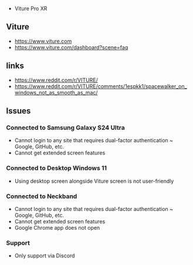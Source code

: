* Viture Pro XR

## Viture

* https://www.viture.com
* https://www.viture.com/dashboard?scene=faq

## links

* https://www.reddit.com/r/VITURE/
* https://www.reddit.com/r/VITURE/comments/1espkk1/spacewalker_on_windows_not_as_smooth_as_mac/

## Issues

### Connected to Samsung Galaxy S24 Ultra

* Cannot login to any site that requires dual-factor authentication ~ Google, GitHub, etc.
* Cannot get extended screen features

### Connected to Desktop Windows 11

* Using desktop screen alongside Viture screen is not user-friendly

### Connected to Neckband

* Cannot login to any site that requires dual-factor authentication ~ Google, GitHub, etc.
* Cannot get extended screen features
* Google Chrome app does not open

### Support

* Only support via Discord


